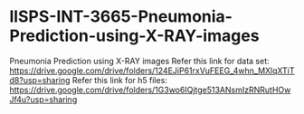 # llSPS-INT-3665-Pneumonia-Prediction-using-X-RAY-images
Pneumonia Prediction using X-RAY images
Refer this link for data set:
https://drive.google.com/drive/folders/124EJiP61rxVuFEEG_4whn_MXlqXTiTd8?usp=sharing
Refer this link for h5 files:
https://drive.google.com/drive/folders/1G3wo6IQjtge513ANsmIzRNRutHOwJf4u?usp=sharing
